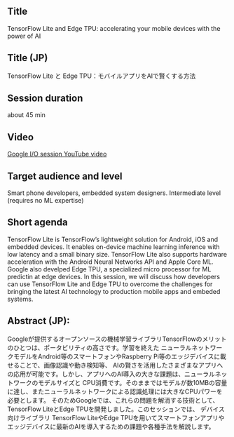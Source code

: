 
## Title

TensorFlow Lite and Edge TPU: accelerating your mobile devices with the power of AI

## Title (JP)

TensorFlow Lite と Edge TPU：モバイルアプリをAIで賢くする方法

## Session duration

about 45 min

## Video

[Google I/O session YouTube video](https://www.youtube.com/watch?v=25ISTLhz0ys)

## Target audience and level

Smart phone developers, embedded system designers. Intermediate level (requires no ML expertise)

## Short agenda

TensorFlow Lite is TensorFlow’s lightweight solution for Android, iOS and embedded devices. It enables on-device machine learning inference with low latency and a small binary size. TensorFlow Lite also supports hardware acceleration with the Android Neural Networks API and Apple Core ML. Google also develped Edge TPU, a specialized micro processor for ML predictin at edge devices. In this session, we will discuss how developers can use TensorFlow Lite and Edge TPU to overcome the challenges for bringing the latest AI technology to production mobile apps and embeded systems.

## Abstract (JP):

Googleが提供するオープンソースの機械学習ライブラリTensorFlowのメリットのひとつは、ポータビリティの高さです。学習を終えた
ニューラルネットワークモデルをAndroid等のスマートフォンやRaspberry Pi等のエッジデバイスに載せることで、画像認識や動き検知等、
AIの賢さを活用したさまざまなアプリへの応用が可能です。しかし、アプリへのAI導入の大きな課題は、ニューラルネットワークのモデルサイズと
CPU消費です。そのままではモデルが数10MBの容量に達し、またニューラルネットワークによる認識処理には大きなCPUパワーを必要とします。
そのためGoogleでは、これらの問題を解消する技術として、TensorFlow LiteとEdge TPUを開発しました。このセッションでは、
デバイス向けライブラリ TensorFlow LiteやEdge TPUを用いてスマートフォンアプリやエッジデバイスに最新のAIを導入するための課題や各種手法を解説します。

